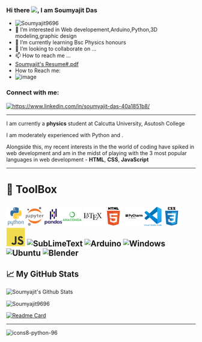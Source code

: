 ### Hi there <img src = "https://github.com/MartinHeinz/MartinHeinz/blob/master/wave.gif?raw=true" width = "30px">, I am Soumyajit Das
 - <img src="https://komarev.com/ghpvc/?username=Soumyajit9696&label=Profile%20views&color=0e75b6&style=flat" alt="Soumyajit9696" />                                
- 👀 I’m interested in Web developement,Arduino,Python,3D modeling,graphic design
- 🌱 I’m currently learning Bsc Physics honours
- 💞️ I’m looking to collaborate on ...
- 📫 How to reach me ...
- [Soumyajit's Resume#.pdf](https://github.com/Soumyajit9696/Soumyajit9696/files/10110325/Soumyajit.s.Resume.pdf)
- How to Reach me:
- ![image]({https://img.shields.io/badge/Blogger-FF5722?style=for-the-badge&logo=blogger&logoColor=white})
<h3 align="left">Connect with me:</h3>
<a href="https://www.linkedin.com/in/soumyajit-das-40a1851b8/" target="blank"><img align="center" src="https://raw.githubusercontent.com/rahuldkjain/github-profile-readme-generator/master/src/images/icons/Social/linked-in-alt.svg" alt="https://www.linkedin.com/in/soumyajit-das-40a1851b8/" height="30" width="40" /></a>

---

I am currently a **physics** student at Calcutta University, Asutosh College

I am moderately experienced with Python and .

Alongside this, my recent interests in the the world of coding have spiked in web development and am in the midst of playing with the 3 most popular languages in web development - **HTML**, **CSS**, **JavaScript**




---

# 🧰 ToolBox

<img src = "https://raw.githubusercontent.com/devicons/devicon/master/icons/python/python-original-wordmark.svg" alt = "PPython" width = "50px" height = "50px"><img src = "https://raw.githubusercontent.com/devicons/devicon/master/icons/jupyter/jupyter-original-wordmark.svg" alt = "CSS" width = "50px" height = "50px"><img src = "https://raw.githubusercontent.com/devicons/devicon/master/icons/pandas/pandas-original-wordmark.svg" alt = "Pandas" width = "50px" height = "50px"><img src = "https://raw.githubusercontent.com/devicons/devicon/master/icons/anaconda/anaconda-original-wordmark.svg" alt = "Anaconda" height = "50px" width = "50px">
<img src = "https://raw.githubusercontent.com/devicons/devicon/master/icons/latex/latex-original.svg" alt = "Latex" height = "50px" width = "50px">
<img src = "https://raw.githubusercontent.com/devicons/devicon/master/icons/html5/html5-original-wordmark.svg" alt = "HTML5" width = "50px" height = "50px"> 
<img src = "https://raw.githubusercontent.com/devicons/devicon/master/icons/pycharm/pycharm-original-wordmark.svg" alt = "Pycharm" width = "50px" height = "50px"><img src = "https://raw.githubusercontent.com/devicons/devicon/master/icons/vscode/vscode-original-wordmark.svg" alt = "VSCode" width = "50px" height = "50px"><img src = "https://raw.githubusercontent.com/devicons/devicon/master/icons/css3/css3-original-wordmark.svg" alt = "CSS" height = "50px" width = "50px">
<img src = "https://raw.githubusercontent.com/devicons/devicon/master/icons/javascript/javascript-original.svg" alt = "JavaScript" width = "50px" height = "50px">
<img src = "https://user-images.githubusercontent.com/25181517/190887576-6653f877-8439-4521-82f3-403086ead892.png" alt = "SubLimeText" width = "50px" height = "50px">
<img src= "https://github.com/marwin1991/profile-technology-icons/assets/136815194/a57a85ba-e2dd-4036-85b6-7e1532391627" alt="Arduino" width="50px" height="50px">
<img src= "https://user-images.githubusercontent.com/25181517/186884150-05e9ff6d-340e-4802-9533-2c3f02363ee3.png" alt="Windows" height= "50px" width= "50px">
<img src= "https://user-images.githubusercontent.com/25181517/186884153-99edc188-e4aa-4c84-91b0-e2df260ebc33.png" alt="Ubuntu" height= "50px" width= "50px">
<img src= "https://skillicons.dev/icons?i=blender" alt="Blender" height= "50px" width= "50px">
---
## &#x1f4c8; My GitHub Stats
![Soumyajit's Github Stats](https://github-readme-stats.vercel.app/api?username=Soumyajit9696&show_icons=true&theme=transparent)


<p><img align="center" src="https://github-readme-stats.vercel.app/api/top-langs?username=Soumyajit9696&show_icons=true&theme=cobalt&locale=en&layout=compact" alt="Soumyajit9696" />

[![Readme Card](https://github-readme-stats.vercel.app/api/pin/?username=Soumyajit9696&repo=portfolio)](https://github.com/Soumyajit9696/portfolio)




---






<!---
Soumyajit9696/Soumyajit9696 is a ✨ special ✨ repository because its `README.md` (this file) appears on your GitHub profile.
You can click the Preview link to take a look at your changes.
--->


  ![icons8-python-96](https://github.com/Soumyajit9696/Soumyajit9696/assets/94384694/06a3f00e-f42f-4bcd-b054-2630d5f667f3)
